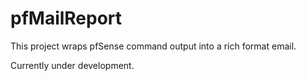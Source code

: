 # pfMailReport
This project wraps pfSense command output into a rich format email.

Currently under development.
